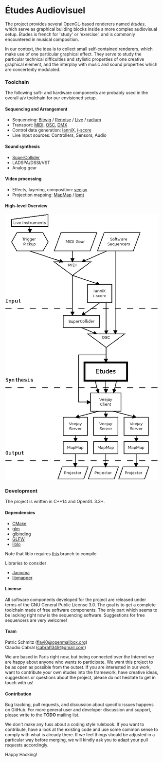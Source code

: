 # Études Audiovisuel

The project provides several OpenGL-based renderers named *études*,
which serve as graphical building blocks inside a more complex
audiovisual setup. Études is french for 'study' or 'exercise', and is
commonly encountered in musical composition.

In our context, the idea is to
collect small self-contained renderers, which make use of one
particular graphical effect. They serve to study the particular
technical difficulties and stylistic properties of one creative
graphical element, and the interplay with music and sound properties
which are concertedly modulated.

### Toolchain

The following soft- and hardware components are probably used in the
overall a/v toolchain for our envisioned setup.

#### Sequencing and Arrangement

- Sequencing: [Bitwig](http://www.bitwig.com/en/bitwig-studio.html) / [Renoise](http://www.renoise.com/) / [Live](https://www.ableton.com/en/live/) / [radium](http://users.notam02.no/~kjetism/radium/index.php)
- Transport: [MIDI](http://www.midi.org/techspecs/index.php), [OSC](http://opensoundcontrol.org/), [DMX](https://en.wikipedia.org/wiki/DMX512)
- Control data generation: [IanniX](http://www.iannix.org/en/), [i-score](http://i-score.org/)
- Live input sources: Controllers, Sensors, Audio
 
#### Sound synthesis

- [SuperCollider](https://supercollider.github.io/)
- LADSPA/DSSI/VST
- Analog gear

#### Video processing

- Effects, layering, composition: [veejay](http://veejayhq.net/)
- Projection mapping: [MapMap](http://www.mapmap.info/tiki-index.php) / [lpmt](http://hv-a.com/lpmt/)

#### High-level Overview

![Etudes architectural overview](https://raw.githubusercontent.com/saunaklub/etudes/master/doc/diagrams/workflow.png)

### Development

The project is written in C++14 and OpenGL 3.3+.

#### Dependencies

- [CMake](https://cmake.org/)
- [glm](http://glm.g-truc.net/)
- [glbinding](https://github.com/cginternals/glbinding/)
- [GLFW](http://www.glfw.org/)
- [liblo](http://liblo.sourceforge.net/)

Note that liblo requires [this](https://github.com/flv0/liblo) branch to compile

Libraries to consider

- [Jamoma](http://jamoma.org/)
- [libmapper](http://libmapper.github.io/)

#### License

All software components developed for the project are released under
terms of the GNU General Public License 3.0. The goal is to get a
complete toolchain made of free software components. The only part
which seems to be lacking right now is the sequencing
software. Suggestions for free sequencers are very welcome!

#### Team

Patric Schmitz (<flavi0@openmailbox.org>)<br>
Claudio Cabral (<cabral1349@gmail.com>)

We are based in Paris right now, but being connected over the Internet
we are happy about anyone who wants to participate. We want this
project to be as open as possible from the outset. If you are
interested in our work, want to contribute your own études into the
framework, have creative ideas, suggestions or questions about the
project, please do not hesitate to get in touch with us!

#### Contribution

Bug tracking, pull requests, and discussion about specific issues
happens on GitHub. For more general user and developer discussion and
support, please write to the **TODO** mailing list.

We don't make any fuss about a coding style rulebook. If you want to
contribute, have a look at the existing code and use some common sense
to comply with what is already there. If we feel things should be
adjusted in a particular way before merging, we will kindly ask you to
adapt your pull requests accordingly.

Happy Hacking!
